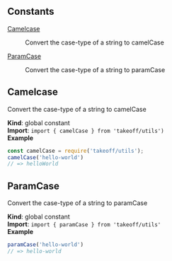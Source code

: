 ## Constants

<dl>
<dt><a href="#Camelcase">Camelcase</a></dt>
<dd><p>Convert the case-type of a string to camelCase</p>
</dd>
<dt><a href="#ParamCase">ParamCase</a></dt>
<dd><p>Convert the case-type of a string to paramCase</p>
</dd>
</dl>

<a name="Camelcase"></a>

## Camelcase
Convert the case-type of a string to camelCase

**Kind**: global constant  
**Import**: `import { camelCase } from 'takeoff/utils')`  
**Example**  
```js
const camelCase = require('takeoff/utils');
camelCase('hello-world')
// => helloWorld
```
<a name="ParamCase"></a>

## ParamCase
Convert the case-type of a string to paramCase

**Kind**: global constant  
**Import**: `import { paramCase } from 'takeoff/utils'`  
**Example**  
```js
paramCase('hello-world')
// => hello-world
```
